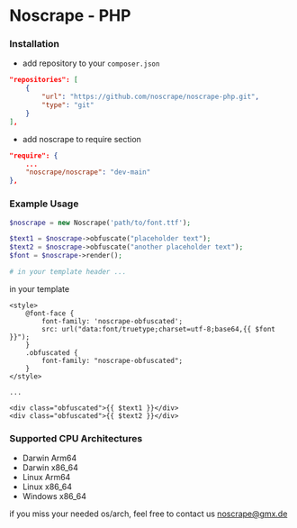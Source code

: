 # Noscrape - PHP

### Installation
- add repository to your `composer.json`
```json
"repositories": [
    {
        "url": "https://github.com/noscrape/noscrape-php.git",
        "type": "git"
    }
],
```
- add noscrape to require section
```json
"require": {
    ...
    "noscrape/noscrape": "dev-main"
},
```

### Example Usage

```php
$noscrape = new Noscrape('path/to/font.ttf');

$text1 = $noscrape->obfuscate("placeholder text");
$text2 = $noscrape->obfuscate("another placeholder text");
$font = $noscrape->render();

# in your template header ...


```
in your template
```bladehtml
<style>
    @font-face {
        font-family: 'noscrape-obfuscated';
        src: url("data:font/truetype;charset=utf-8;base64,{{ $font }}");
    }
    .obfuscated {
        font-family: "noscrape-obfuscated";
    }
</style>

...

<div class="obfuscated">{{ $text1 }}</div>
<div class="obfuscated">{{ $text2 }}</div>
```



### Supported CPU Architectures
- Darwin Arm64
- Darwin x86_64
- Linux Arm64
- Linux x86_64
- Windows x86_64

if you miss your needed os/arch, feel free to contact us <a href="mailto:noscrape@gmx.de">noscrape@gmx.de</a>



